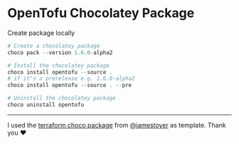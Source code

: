 ﻿# OpenTofu Chocolatey Package

Create package locally

~~~powershell
# Create a chocolatey package
choco pack --version 1.6.0-alpha2

# Install the chocolatey package
choco install opentofu --source .
# if it's a prerelease e.g. 1.6.0-alpha2
choco install opentofu --source . --pre

# Uninstall the chocolatey package
choco uninstall opentofu
~~~

---

I used the [terraform choco package](https://github.com/jamestoyer/chocolatey-packages) from [@jamestoyer](https://github.com/jamestoyer) as template. Thank you ❤
